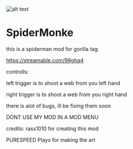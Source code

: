 ![alt text](https://cdn.discordapp.com/attachments/866352971520671774/866400976079159296/image0.jpg)

# SpiderMonke
this is a spiderman mod for gorilla tag

https://streamable.com/99ghq4

controlls:

left trigger is to shoot a web from you left hand

right trigger is to shoot a web from you right hand

there is alot of bugs, ill be fixing them soon

DONT USE MY MOD IN A MOD MENU

credits:
rass1010 for creating this mod

PURESPEED Plays for making the art
